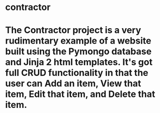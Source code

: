 # contractor
# The Contractor project is a very rudimentary example of a website built using the Pymongo database and Jinja 2 html templates. It's got full CRUD functionality in that the user can Add an item, View that item, Edit that item, and Delete that item. 
